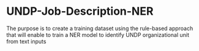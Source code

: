 # UNDP-Job-Description-NER

The purpose is to create a training dataset using the rule-based approach that will enable to train a NER model to identify UNDP organizational unit from text inputs 
